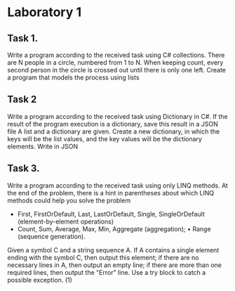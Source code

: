 # Laboratory 1


## Task 1.

Write a program according to the received task using C# collections.
There are N people in a circle, numbered from 1 to N. When keeping count, every second person in the circle is crossed out until there is only one left. Create a program that models the process using lists

## Task 2

Write a program according to the received task using Dictionary in C#. If the result of the program execution is a dictionary, save this result in a JSON file
A list and a dictionary are given. Create a new dictionary, in which the keys will be the list values, and the key values will be the dictionary elements. Write in JSON

## Task 3.

Write a program according to the received task using only LINQ methods. At the end of the problem, there is a hint in parentheses about which LINQ methods could help you solve the problem

- First, FirstOrDefault, Last, LastOrDefault, Single, SingleOrDefault (element-by-element operations)
- Count, Sum, Average, Max, Min, Aggregate (aggregation); • Range (sequence generation).

Given a symbol C and a string sequence A. If A contains a single element ending with the symbol C, then output this element; if there are no necessary lines in A, then output an empty line; if there are more than one required lines, then output the "Error" line. Use a try block to catch a possible exception. (1)
